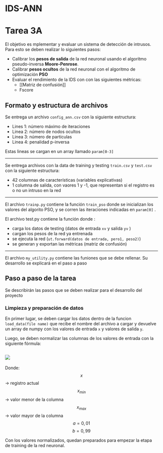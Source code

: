 # IDS-ANN
# Tarea 3A
El objetivo es mplementar y evaluar un sistema de detección de intrusos. Para esto se deben realizar lo siguientes pasos:
- Calibrar los **pesos de salida** de la red neuronal usando el algoritmo pseudo-inversa  **Moore-Penrose**.
- Calibrar **pesos ocultos** de la red neuronal con el algoritmo de optimización **PSO**
- Evaluar el rendimiento de la IDS con con las siguientes métricas:
	-	[[Matriz de confusión]]
	-	Fscore


## Formato y estructura de archivos
Se entrega un archivo `config_ann.csv` con la siguiente estructura:
- Lines 1: número máximo de iteraciones
- Linea 2: número de nodos ocultos
- Linea 3: número de partículas
- Linea 4: penalidad p-inversa

Estas lineas se cargan en un array llamado `param[0-3]`

---

Se entrega archivos con la data de training y testing `train.csv` y `test.csv` con la siguiente estructura:
- 42 columnas de características (variables explicativas)
- 1 columna de salida, con vaores 1 y -1, que representan si el registro es o no un intruso en la red

---

El archivo `trainp.py` contiene la función `train_pso` donde se inicializan los valores del algorito PSO, y se corren las iteraciones indicadas en `param[0]` .

El archivo test.py contiene la función donde :
- carga los datos de testing (datos de entrada `xv` y salida `yv` )
- cargan los pesos de la red ya entrenada
- se ejecuta la red (`ut.forward(datos de entrada, pero1, peso2)`)
- se generan y exportan las métricas (matriz de confusión)

---

El archivo `my_utility.py` contiene las funiones que se debe rellenar. Su desarrollo se explicará en el paso a paso


## Paso a paso de la tarea

Se describirán las pasos que se deben realizar para el desarrollo del proyecto

### Limpieza y preparación de datos
En primer lugar, se deben cargar los datos dentro de la funcion `load_data(file name)` que recibe el nombre del archivo a cargar y devuelve un array de numpy  con los valores de entrada `x` y valores de salida `y`.

Luego, se deben normalizar las columnas de los valores de entrada con la siguiente fórmula:

## <img src="https://render.githubusercontent.com/render/math?math=x = \frac{x - x_{min}}{x_{max} - x_{min}} \cdot (b-a) + a">

Donde:
$$x$$ -> registro actual
$$x_{min}$$ -> valor menor de la columna
$$x_{max}$$ -> valor mayor de la columna
$$a = 0,01$$
$$b = 0,99$$

Con los valores normalizados, quedan preparados para empezar la etapa de training de la red neuronal.
